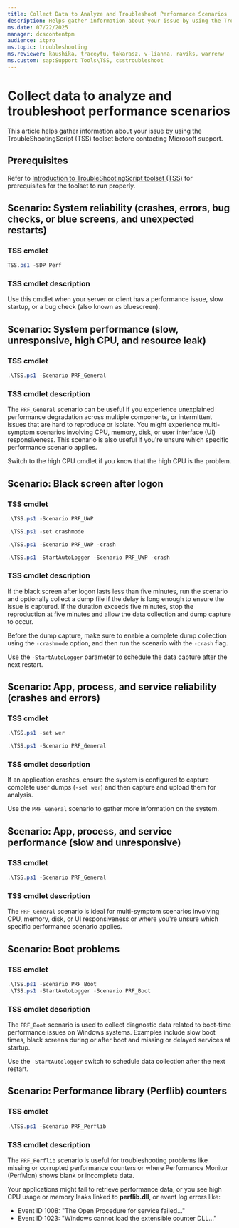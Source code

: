 ```yaml
---
title: Collect Data to Analyze and Troubleshoot Performance Scenarios
description: Helps gather information about your issue by using the TroubleShootingScript (TSS) toolset and learn what data to collect based on performance scenarios.
ms.date: 07/22/2025
manager: dcscontentpm
audience: itpro
ms.topic: troubleshooting
ms.reviewer: kaushika, traceytu, takarasz, v-lianna, raviks, warrenw
ms.custom: sap:Support Tools\TSS, csstroubleshoot
---
```

# Collect data to analyze and troubleshoot performance scenarios

This article helps gather information about your issue by using the TroubleShootingScript (TSS) toolset before contacting Microsoft support.

## Prerequisites

Refer to [Introduction to TroubleShootingScript toolset (TSS)](introduction-to-troubleshootingscript-toolset-tss.md#prerequisites) for prerequisites for the toolset to run properly.

## Scenario: System reliability (crashes, errors, bug checks, or blue screens, and unexpected restarts)

### TSS cmdlet

```powershell
TSS.ps1 -SDP Perf
```

### TSS cmdlet description

Use this cmdlet when your server or client has a performance issue, slow startup, or a bug check (also known as bluescreen).

## Scenario: System performance (slow, unresponsive, high CPU, and resource leak)

### TSS cmdlet

```powershell
.\TSS.ps1 -Scenario PRF_General
```

### TSS cmdlet description

The `PRF_General` scenario can be useful if you experience unexplained performance degradation across multiple components, or intermittent issues that are hard to reproduce or isolate. You might experience multi-symptom scenarios involving CPU, memory, disk, or user interface (UI) responsiveness. This scenario is also useful if you're unsure which specific performance scenario applies.

Switch to the high CPU cmdlet if you know that the high CPU is the problem.

## Scenario: Black screen after logon

### TSS cmdlet

```powershell
.\TSS.ps1 -Scenario PRF_UWP
```

```powershell
.\TSS.ps1 -set crashmode
```

```powershell
.\TSS.ps1 -Scenario PRF_UWP -crash
```

```powershell
.\TSS.ps1 -StartAutoLogger -Scenario PRF_UWP -crash
```

### TSS cmdlet description

If the black screen after logon lasts less than five minutes, run the scenario and optionally collect a dump file if the delay is long enough to ensure the issue is captured. If the duration exceeds five minutes, stop the reproduction at five minutes and allow the data collection and dump capture to occur.

Before the dump capture, make sure to enable a complete dump collection using the `-crashmode` option, and then run the scenario with the `-crash` flag.

Use the `-StartAutoLogger` parameter to schedule the data capture after the next restart.

## Scenario: App, process, and service reliability (crashes and errors)

### TSS cmdlet

```powershell
.\TSS.ps1 -set wer
```

```powershell
.\TSS.ps1 -Scenario PRF_General
```

### TSS cmdlet description

If an application crashes, ensure the system is configured to capture complete user dumps (`-set wer`) and then capture and upload them for analysis.

Use the `PRF_General` scenario to gather more information on the system.

## Scenario: App, process, and service performance (slow and unresponsive)

### TSS cmdlet

```powershell
.\TSS.ps1 -Scenario PRF_General
```

### TSS cmdlet description

The `PRF_General` scenario is ideal for multi-symptom scenarios involving CPU, memory, disk, or UI responsiveness or where you're unsure which specific performance scenario applies.

## Scenario: Boot problems

### TSS cmdlet

```powershell
.\TSS.ps1 -Scenario PRF_Boot
.\TSS.ps1 -StartAutoLogger -Scenario PRF_Boot
```

### TSS cmdlet description

The `PRF_Boot` scenario is used to collect diagnostic data related to boot-time performance issues on Windows systems. Examples include slow boot times, black screens during or after boot and missing or delayed services at startup.

Use the `-StartAutologger` switch to schedule data collection after the next restart.

## Scenario: Performance library (Perflib) counters

### TSS cmdlet

```powershell
.\TSS.ps1 -Scenario PRF_Perflib
```

### TSS cmdlet description

The `PRF_Perflib` scenario is useful for troubleshooting problems like missing or corrupted performance counters or where Performance Monitor (PerfMon) shows blank or incomplete data.

Your applications might fail to retrieve performance data, or you see high CPU usage or memory leaks linked to **perflib.dll**, or event log errors like:

- Event ID 1008: "The Open Procedure for service failed…"
- Event ID 1023: "Windows cannot load the extensible counter DLL…"

